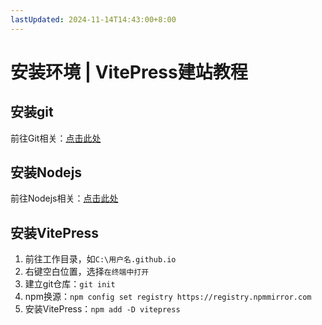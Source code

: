 ```yaml
---
lastUpdated: 2024-11-14T14:43:00+8:00
---
```


# 安装环境 | VitePress建站教程

## 安装git

前往Git相关：[点击此处](/git/安装Git)

## 安装Nodejs

前往Nodejs相关：[点击此处](/Nodejs/Install)

## 安装VitePress

1. 前往工作目录，如```C:\用户名.github.io```
2. 右键空白位置，选择```在终端中打开```
3. 建立git仓库：```git init```
4. npm换源：```npm config set registry https://registry.npmmirror.com```
5. 安装VitePress：```npm add -D vitepress```